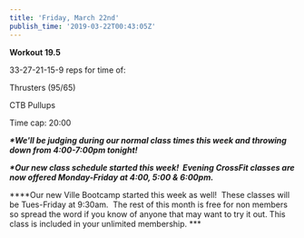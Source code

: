 ```yaml
---
title: 'Friday, March 22nd'
publish_time: '2019-03-22T00:43:05Z'
---
```


**Workout 19.5**

33-27-21-15-9 reps for time of:

Thrusters (95/65)

CTB Pullups

Time cap: 20:00

***\*We'll be judging during our normal class times this week and
throwing down from 4:00-7:00pm tonight!***

***\*Our new class schedule started this week!  Evening CrossFit classes
are now offered Monday-Friday at 4:00, 5:00 & 6:00pm.***

***\*Our new Ville Bootcamp started this week as well!  These classes
will be Tues-Friday at 9:30am.  The rest of this month is free for non
members so spread the word if you know of anyone that may want to try it
out. This class is included in your unlimited membership. ***
